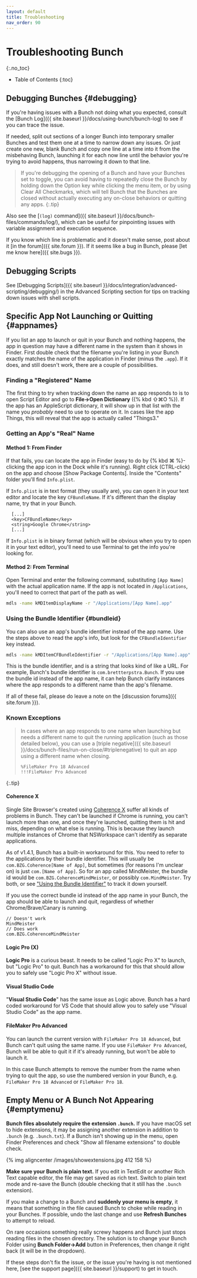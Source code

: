 ```yaml
---
layout: default
title: Troubleshooting
nav_order: 90
---
```

# Troubleshooting Bunch
{:.no_toc}

* Table of Contents
{:toc}

## Debugging Bunches {#debugging}

If you're having issues with a Bunch not doing what you expected, consult the [Bunch Log]({{ site.baseurl }}/docs/using-bunch/bunch-log) to see if you can trace the issue. 

If needed, split out sections of a longer Bunch into temporary smaller Bunches and test them one at a time to narrow down any issues. Or just create one new, blank Bunch and copy one line at a time into it from the misbehaving Bunch, launching it for each now line until the behavior you're trying to avoid happens, thus narrowing it down to that line.

> If you're debugging the opening of a Bunch and have your Bunches set to toggle, you can avoid having to repeatedly close the Bunch by holding down the Option key while clicking the menu item, or by using Clear All Checkmarks, which will tell Bunch that the Bunches are closed without actually executing any on-close behaviors or quitting any apps.
{:.tip}

Also see the [`(log)` command]({{ site.baseurl }}/docs/bunch-files/commands/log/), which can be useful for pinpointing issues with variable assignment and execution sequence.

If you know which line is problematic and it doesn't make sense, post about it [in the forum]({{ site.forum }}). If it seems like a bug in Bunch, please [let me know here]({{ site.bugs }}).

## Debugging Scripts

See [Debugging Scripts]({{ site.baseurl }}/docs/integration/advanced-scripting/debugging/) in the Advanced Scripting section for tips on tracking down issues with shell scripts.

## Specific App Not Launching or Quitting {#appnames}

If you list an app to launch or quit in your Bunch and nothing happens, the app in question may have a different name in the system than it shows in Finder. First double check that the filename you're listing in your Bunch exactly matches the name of the application in Finder (minus the `.app`). If it does, and still doesn't work, there are a couple of possibilities.

### Finding a "Registered" Name

The first thing to try when tracking down the name an app responds to is to open Script Editor and go to __File->Open Dictionary__ ({% kbd ⇧⌘O %}). If the app has an AppleScript dictionary, it will show up in that list with the name you _probably_ need to use to operate on it. In cases like the app Things, this will reveal that the app is actually called "Things3."

### Getting an App's "Real" Name

#### Method 1: From Finder

If that fails, you can locate the app in Finder (easy to do by {% kbd ⌘ %}-clicking the app icon in the Dock while it's running). Right click (CTRL-click) on the app and choose [Show Package Contents]. Inside the "Contents" folder you'll find `Info.plist`. 

If `Info.plist` is in text format (they usually are), you can open it in your text editor and locate the key `CFBundleName`. If it's different than the display name, try that in your Bunch.

```
  [...]
  <key>CFBundleName</key>
  <string>Google Chrome</string>
  [...]
```

If `Info.plist` is in binary format (which will be obvious when you try to open it in your text editor), you'll need to use Terminal to get the info you're looking for.

#### Method 2: From Terminal

Open Terminal and enter the following command, substituting `[App Name]` with the actual application name. If the app is not located in `/Applications`, you'll need to correct that part of the path as well.

```bash
mdls -name kMDItemDisplayName -r "/Applications/[App Name].app"
```

### Using the Bundle Identifier {#bundleid}

You can also use an app's bundle identifier instead of the app name. Use the steps above to read the app's info, but look for the `CFBundleIdentifier` key instead.

```bash
mdls -name kMDItemCFBundleIdentifier -r "/Applications/[App Name].app"
```

This is the bundle identifier, and is a string that looks kind of like a URL. For example, Bunch's bundle identifier is `com.brettterpstra.Bunch`. If you use the bundle id instead of the app name, it can help Bunch clarify instances where the app responds to a different name than the app's filename.

If all of these fail, please do leave a note on the [discussion forums]({{ site.forum }}).

### Known Exceptions

> In cases where an app responds to one name when launching but needs a different name to quit the running application (such as those detailed below), you can use a [triple negative]({{ site.baseurl }}/docs/bunch-files/run-on-close/#triplenegative) to quit an app using a different name when closing.
> 
> ```bunch
> %FileMaker Pro 18 Advanced
> !!!FileMaker Pro Advanced
> ```
{:.tip}

#### Coherence X

Single Site Browser's created using [Coherence X](https://www.bzgapps.com/buycoherence) suffer all kinds of problems in Bunch. They can't be launched if Chrome is running, you can't launch more than one, and once they're launched, quitting them is hit and miss, depending on what else is running. This is because they launch multiple instances of Chrome that NSWorkspace can't identify as separate applications.

As of v1.4.1, Bunch has a built-in workaround for this. You need to refer to the applications by their bundle identifier. This will usually be `com.BZG.Coherence[Name of App]`, but sometimes (for reasons I'm unclear on) is just `com.[Name of App]`. So for an app called MindMeister, the bundle id would be `com.BZG.CoherenceMindMeister`, or possibly `com.MindMeister`. Try both, or see ["Using the Bundle Identifier"](#bundleid) to track it down yourself. 

If you use the correct bundle id instead of the app name in your Bunch, the app should be able to launch and quit, regardless of whether Chrome/Brave/Canary is running.

```bunch
// Doesn't work
MindMeister
// Does work
com.BZG.CoherenceMindMeister
```

#### Logic Pro (X)

__Logic Pro__ is a curious beast. It needs to be called "Logic Pro X" to launch, but "Logic Pro" to quit. Bunch has a workaround for this that should allow you to safely use "Logic Pro X" without issue. 

#### Visual Studio Code

"__Visual Studio Code__" has the same issue as Logic above. Bunch has a hard coded workaround for VS Code that should allow you to safely use "Visual Studio Code" as the app name.

#### FileMaker Pro Advanced

You can launch the current version with `FileMaker Pro 18 Advanced`, but Bunch can't quit using the same name. If you use `FileMaker Pro Advanced`, Bunch will be able to quit it if it's already running, but won't be able to launch it. 

In this case Bunch attempts to remove the number from the name when trying to quit the app, so use the numbered version in your Bunch, e.g. `FileMaker Pro 18 Advanced` or `FileMaker Pro 18`.

## Empty Menu or A Bunch Not Appearing {#emptymenu}

__Bunch files absolutely require the extension `.bunch`.__ If you have macOS set to hide extensions, it may be assigning another extension in addition to `.bunch` (e.g. `.bunch.txt`). If a Bunch isn't showing up in the menu, open Finder Preferences and check "Show all filename extensions" to double check.

{% img aligncenter /images/showextensions.jpg 412 158 %}

__Make sure your Bunch is plain text.__ If you edit in TextEdit or another Rich Text capable editor, the file may get saved as rich text. Switch to plain text mode and re-save the Bunch (double checking that it still has the `.bunch` extension).

If you make a change to a Bunch and __suddenly your menu is empty__, it means that something in the file caused Bunch to choke while reading in your Bunches. If possible, undo the last change and use __Refresh Bunches__ to attempt to reload.

On rare occasions something really screwy happens and Bunch just stops reading files in the chosen directory. The solution is to change your Bunch Folder using __Bunch Folder->Add__ button in Preferences, then change it right back (it will be in the dropdown).

If these steps don't fix the issue, or the issue you're having is not mentioned here, [see the support page]({{ site.baseurl }}/support) to get in touch.
